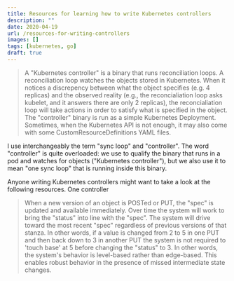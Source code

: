 ```yaml
---
title: Resources for learning how to write Kubernetes controllers
description: ""
date: 2020-04-19
url: /resources-for-writing-controllers
images: []
tags: [kubernetes, go]
draft: true
---
```


> A "Kubernetes controller" is a binary that runs reconciliation loops. A
> reconciliation loop watches the objects stored in Kubernetes. When it
> notices a discrepency between what the object specifies (e.g. 4 replicas)
> and the observed reality (e.g., the reconcialiation loop asks kubelet,
> and it answers there are only 2 replicas), the reconcialiation loop will
> take actions in order to satisfy what is specified in the object. The
> "controller" binary is run as a simple Kubernetes Deployment. Sometimes,
> when the Kubernetes API is not enough, it may also come with some
> CustomResourceDefinitions YAML files.

I use interchangeably the term "sync loop" and "controller". The word
"controller" is quite overloaded: we use to qualify the binary that runs in
a pod and watches for objects ("Kubernetes controller"), but we also use it
to mean "one sync loop" that is running inside this binary.

Anyone writing Kubernetes controllers might want to take a look at the
following resources.
One controller

> When a new version of an object is POSTed or PUT, the "spec" is updated
> and available immediately. Over time the system will work to bring the
> "status" into line with the "spec". The system will drive toward the most
> recent "spec" regardless of previous versions of that stanza. In other
> words, if a value is changed from 2 to 5 in one PUT and then back down to
> 3 in another PUT the system is not required to 'touch base' at 5 before
> changing the "status" to 3. In other words, the system's behavior is
> level-based rather than edge-based. This enables robust behavior in the
> presence of missed intermediate state changes.


<script src="https://utteranc.es/client.js"
        repo="maelvls/maelvls.github.io"
        issue-term="pathname"
        label="💬"
        theme="github-light"
        crossorigin="anonymous"
        async>
</script>
